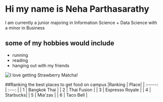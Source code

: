 # Hi my name is Neha Parthasarathy 
I am currently a junior majoring in Information Science + Data Science with a minor in Business 
## some of my hobbies would include 
- running
- reading
- hanging out with my friends

![I love getting Strawberry Matcha!](https://feelgoodfoodie.net/wp-content/uploads/2023/04/Iced-Strawberry-Matcha-Latte-14.jpg)

##Ranking the best places to get food on campus 
|Ranking | Place| 
| :-----: | :---: |
| 1 | Bangkok Thai |
| 2 | Thai Fusion |
| 3 | Espresso Royale |
| 4 | Starbucks|
| 5 | Mia'zas |
| 6 | Taco Bell |
